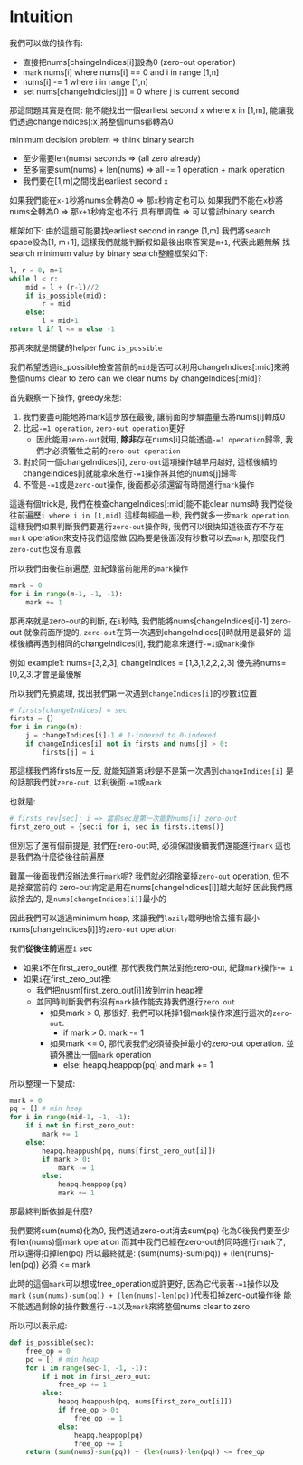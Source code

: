 # Intuition

我們可以做的操作有:
- 直接把nums[chaingeIndices[i]]設為0 (zero-out operation)
- mark nums[i] where nums[i] == 0 and i in range [1,n]
- nums[i] -= 1 where i in range [1,n]
- set nums[changeIndicies[j]] = 0 where j is current second

那這問題其實是在問:
能不能找出一個earliest second `x` where x in [1,m], 能讓我們透過changeIndices[:x]將整個nums都轉為0

minimum decision problem => think binary search

- 至少需要len(nums) seconds => (all zero already)
- 至多需要sum(nums) + len(nums) => all -= 1 operation + mark operation
- 我們要在[1,m]之間找出earliest second `x`

如果我們能在`x-1`秒將nums全轉為0 => 那`x`秒肯定也可以
如果我們不能在`x`秒將nums全轉為0 => 那`x+1`秒肯定也不行
具有單調性 => 可以嘗試binary search

框架如下:
由於這題可能要找earliest second in range [1,m]
我們將search space設為[1, m+1], 這樣我們就能判斷假如最後出來答案是`m+1`, 代表此題無解
找search minimum value by binary search整體框架如下:

```py
l, r = 0, m+1
while l < r:
    mid = l + (r-l)//2
    if is_possible(mid):
        r = mid
    else:
        l = mid+1
return l if l <= m else -1
```

那再來就是關鍵的helper func `is_possible`

我們希望透過is_possible檢查當前的`mid`是否可以利用changeIndices[:mid]來將整個nums clear to zero
can we clear nums by changeIndices[:mid]?

首先觀察一下操作, greedy來想:
1. 我們要盡可能地將mark這步放在最後, 讓前面的步驟盡量去將nums[i]轉成0
2. 比起`-=1 operation`, `zero-out operation`更好
    - 因此能用`zero-out`就用, **除非**存在nums[i]只能透過`-=1 operation`歸零, 我們才必須犧牲之前的`zero-out operation`
3. 對於同一個changeIndices[i], `zero-out`這項操作越早用越好, 這樣後續的changeIndices[i]就能拿來進行`-=1`操作將其他的nums[j]歸零
4. 不管是`-=1`或是`zero-out`操作, 後面都必須還留有時間進行`mark`操作

這邊有個trick是, 我們在檢查changeIndices[:mid]能不能clear nums時
我們從後往前遍歷`i where i in [1,mid]`
這樣每經過一秒, 我們就多一步`mark operation`, 這樣我們如果判斷我們要進行`zero-out`操作時, 我們可以很快知道後面存不存在`mark` operation來支持我們這麼做
因為要是後面沒有秒數可以去`mark`, 那麼我們`zero-out`也沒有意義

所以我們由後往前遍歷, 並紀錄當前能用的`mark`操作

```py
mark = 0
for i in range(m-1, -1, -1):
    mark += 1
```

那再來就是zero-out的判斷, 在`i`秒時, 我們能將nums[changeIndices[i]-1] zero-out
就像前面所提的, `zero-out`在第一次遇到changeIndices[i]時就用是最好的
這樣後續再遇到相同的changeIndices[i], 我們能拿來進行`-=1`或`mark`操作

例如 example1: nums=[3,2,3], changeIndices = [1,3,1,2,2,2,3]
優先將nums=[0,2,3]才會是最優解

所以我們先預處理, 找出我們第一次遇到`changeIndices[i]`的秒數`i`位置

```py
# firsts[changeIndices] = sec
firsts = {}
for i in range(m):
    j = changeIndices[i]-1 # 1-indexed to 0-indexed
    if changeIndices[i] not in firsts and nums[j] > 0:
        firsts[j] = i
```

那這樣我們將firsts反一反, 就能知道第`i`秒是不是第一次遇到`changeIndices[i]`
是的話那我們就`zero-out`, 以利後面`-=1`或`mark`

也就是:
```py
# firsts_rev[sec]: i => 當前sec是第一次能對nums[i] zero-out
first_zero_out = {sec:i for i, sec in firsts.items()}
```

但別忘了還有個前提是, 我們在`zero-out`時, 必須保證後續我們還能進行`mark`
這也是我們為什麼從後往前遍歷

難萬一後面我們沒辦法進行`mark`呢?
我們就必須捨棄掉`zero-out` operation, 但不是捨棄當前的
zero-out肯定是用在nums[changeIndices[i]]越大越好
因此我們應該捨去的, 是`nums[changeIndices[i]]`最小的

因此我們可以透過minimum heap, 來讓我們`lazily`聰明地捨去擁有最小nums[changeIndices[i]]的`zero-out` operation

我們**從後往前**遍歷`i` sec
- 如果`i`不在first_zero_out裡, 那代表我們無法對他zero-out, 紀錄`mark`操作`+= 1`
- 如果`i`在first_zero_out裡:
    - 我們把nusm[first_zero_out[i]]放到min heap裡
    - 並同時判斷我們有沒有`mark`操作能支持我們進行`zero out`
        - 如果mark > 0, 那很好, 我們可以耗掉1個mark操作來進行這次的`zero-out`.
            - if mark > 0: mark -= 1
        - 如果mark <= 0, 那代表我們必須替換掉最小的zero-out operation. 並額外騰出一個`mark` operation
            - else: heapq.heappop(pq) and mark += 1

所以整理一下變成:
```py
mark = 0
pq = [] # min heap
for i in range(mid-1, -1, -1):
    if i not in first_zero_out:
        mark += 1
    else:
        heapq.heappush(pq, nums[first_zero_out[i]])
        if mark > 0:
            mark -= 1
        else:
            heapq.heappop(pq)
            mark += 1
```

那最終判斷依據是什麼?

我們要將sum(nums)化為0, 我們透過zero-out消去sum(pq)
化為0後我們要至少有len(nums)個mark operation
而其中我們已經在zero-out的同時進行mark了, 所以還得扣掉len(pq)
所以最終就是: (sum(nums)-sum(pq)) + (len(nums)-len(pq)) 必須 <= mark

此時的這個`mark`可以想成free_operation或許更好, 因為它代表著`-=1`操作以及`mark`
`(sum(nums)-sum(pq)) + (len(nums)-len(pq))`代表扣掉zero-out操作後
能不能透過剩餘的操作數進行`-=1`以及`mark`來將整個nums clear to zero

所以可以表示成:

```py
def is_possible(sec):
    free_op = 0
    pq = [] # min heap
    for i in range(sec-1, -1, -1):
        if i not in first_zero_out:
            free_op += 1
        else:
            heapq.heappush(pq, nums[first_zero_out[i]])
            if free_op > 0:
                free_op -= 1
            else:
                heapq.heappop(pq)
                free_op += 1
    return (sum(nums)-sum(pq)) + (len(nums)-len(pq)) <= free_op
```